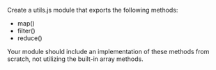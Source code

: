 
Create a utils.js module that exports the following methods:

- map()
- filter()
- reduce()

Your module should include an implementation of these methods from scratch, not utilizing the built-in array methods.